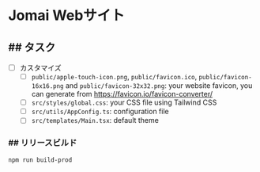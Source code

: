 # Jomai Webサイト

## ## タスク

- [ ] カスタマイズ
  - [ ] `public/apple-touch-icon.png`, `public/favicon.ico`, `public/favicon-16x16.png` and `public/favicon-32x32.png`: your website favicon, you can generate from https://favicon.io/favicon-converter/
  - [ ] `src/styles/global.css`: your CSS file using Tailwind CSS
  - [ ] `src/utils/AppConfig.ts`: configuration file
  - [ ] `src/templates/Main.tsx`: default theme

### ## リリースビルド

```shell
npm run build-prod
```


